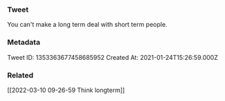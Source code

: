 ### Tweet
You can't make a long term deal with short term people.

### Metadata
Tweet ID: 1353363677458685952
Created At: 2021-01-24T15:26:59.000Z

### Related
[[2022-03-10 09-26-59 Think longterm]]


